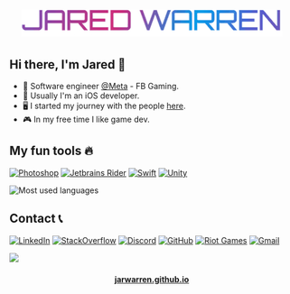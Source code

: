 <h1 align="center">
  <img src="https://raw.githubusercontent.com/jarwarren/jarwarren/master/name.gif" alt="Jared Warren" />
</h1>

## Hi there, I'm Jared 👋
- 🏢 Software engineer [@Meta](https://github.com/facebook) - FB Gaming.
- 📱 Usually I'm an iOS developer.
- 🖥️ I started my journey with the people [here](https://statefulacademy.com/).
- 🎮 In my free time I like game dev.


## My fun tools 🔥
<a href="https://www.adobe.com/products/photoshop.html"><img alt="Photoshop" src="https://img.shields.io/badge/Photoshop-31A8FF?style=for-the-badge&logo=Adobe%20Photoshop&logoColor=black"/></a>
<a href="https://www.jetbrains.com/rider/"><img alt="Jetbrains Rider" src="https://img.shields.io/badge/Rider-000000?style=for-the-badge&logo=Rider&logoColor=white"/></a>
<a href="https://forums.swift.org/"><img alt="Swift" src="https://img.shields.io/badge/Swift-FA7343?style=for-the-badge&logo=swift&logoColor=white"/></a>
<a href="https://unity.com/"><img alt="Unity" src="https://img.shields.io/badge/Unity-100000?style=for-the-badge&logo=unity&logoColor=white"/></a>

![Most used languages](https://github-readme-stats.vercel.app/api/top-langs/?username=JarWarren&layout=compact&theme=dracula)

## Contact 📞
<a href="https://www.linkedin.com/in/jarwarren/"><img alt="LinkedIn" src="https://img.shields.io/badge/JarWarren-0077B5?logo=linkedin&logoColor=white"/></a>
<a href="https://stackoverflow.com/users/11619868/jarwarren"><img alt="StackOverflow" src="https://img.shields.io/badge/JarWarren-FE7A16?logo=stack-overflow&logoColor=white"/></a>
<a href="https://discord.com/"><img alt="Discord" src="https://img.shields.io/badge/JarWarren_6554-5865F2?logo=discord&logoColor=white"/></a>
<a href="https://github.com/JarWarren"><img alt="GitHub" src="https://img.shields.io/badge/JarWarren-100000?logo=github&logoColor=white"/></a>
<a href="https://na.op.gg/summoners/na/Hide%2Bon%2BAhri"><img alt="Riot Games" src="https://img.shields.io/badge/Hide_on_Ahri-D32936?logo=riot-games&logoColor=white"/></a>
<a href="mailto:wrrn24@gmail.com"><img alt="Gmail" src="https://img.shields.io/badge/wrrn24-D14836?logo=gmail&logoColor=white"/></a>

![](https://hits.seeyoufarm.com/api/count/incr/badge.svg?url=https%3A%2F%2Fgithub.com%2Fjarwarren1212%2Fhit-counter)

<h4 align="center">
  <a href="https://jarwarren.github.io">jarwarren.github.io</a>
</h4>

